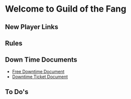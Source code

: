 # Welcome to Guild of the Fang

## New Player Links

## Rules

## Down Time Documents
* [Free Downtime Document](https://jtrinh3.github.io/Guild-of-the-Fangs-Documents/downtime%20documents/free%20downtime%20document/)
* [Downtime Ticket Document](https://jtrinh3.github.io/Guild-of-the-Fangs-Documents/downtime%20documents/downtime%20ticket%20document/)

## To Do's
